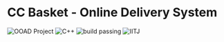 <!-- # Ooad_project
Designed for Linux/Mac Only. Not yet developed for windows users.</br>
To run the program just execute the start bash file.
```./start```
P5– Online delivery system: The community center in our campus is slightly far for a walk and do
shopping especially in Jodhpur Summer. We wish to develop an online delivery system. All students
and faculty family member are potential customers of this system. The idea is to perform online search
of products, and able to perform online shopping. System should support cash on delivery and also
support credit option. There should also be a provision to choose preferred delivery slot.
 -->
 # CC Basket - Online Delivery System
![OOAD Project](https://img.shields.io/badge/Project-OOAD-yellowgreen)
![C++](https://img.shields.io/badge/Language-C%2B%2B-orange)
![build passing](https://api.travis-ci.org/klugjo/hexo-autolinker.svg?branch=master)
![IITJ](https://img.shields.io/badge/Institute-IITJ-yellow)